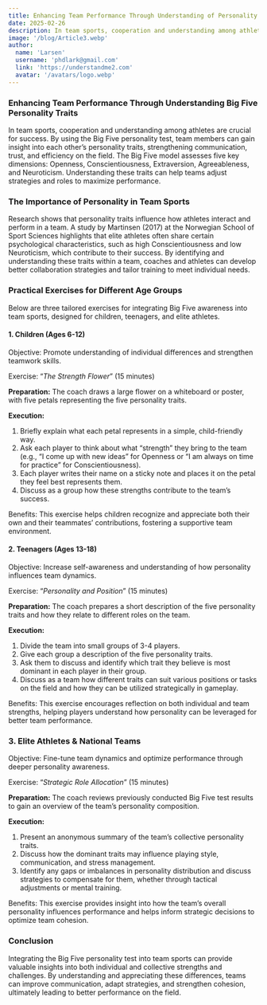 ```yaml
---
title: Enhancing Team Performance Through Understanding of Personality Traits
date: 2025-02-26
description: In team sports, cooperation and understanding among athletes are crucial for success. Team members can gain insight into each other’s personality traits, strengthening communication, trust, and efficiency on the field. Understanding these traits can help teams to maximize performance.
image: '/blog/Article3.webp'
author:
  name: 'Larsen'
  username: 'phdlark@gmail.com'
  link: 'https://understandme2.com'
  avatar: '/avatars/logo.webp'
---
```


### Enhancing Team Performance Through Understanding Big Five Personality Traits

In team sports, cooperation and understanding among athletes are crucial for success. By using the Big Five personality test, team members can gain insight into each other’s personality traits, strengthening communication, trust, and efficiency on the field. The Big Five model assesses five key dimensions: Openness, Conscientiousness, Extraversion, Agreeableness, and Neuroticism. Understanding these traits can help teams adjust strategies and roles to maximize performance.

### The Importance of Personality in Team Sports

Research shows that personality traits influence how athletes interact and perform in a team. A study by Martinsen (2017) at the Norwegian School of Sport Sciences highlights that elite athletes often share certain psychological characteristics, such as high Conscientiousness and low Neuroticism, which contribute to their success. By identifying and understanding these traits within a team, coaches and athletes can develop better collaboration strategies and tailor training to meet individual needs.

### Practical Exercises for Different Age Groups

Below are three tailored exercises for integrating Big Five awareness into team sports, designed for children, teenagers, and elite athletes.

#### 1. Children (Ages 6-12)

Objective: Promote understanding of individual differences and strengthen teamwork skills.

Exercise: “_The Strength Flower_” (15 minutes)

**Preparation:** The coach draws a large flower on a whiteboard or poster, with five petals representing the five personality traits.

**Execution:**

1. Briefly explain what each petal represents in a simple, child-friendly way.
2. Ask each player to think about what “strength” they bring to the team (e.g., “I come up with new ideas” for Openness or “I am always on time for practice” for Conscientiousness).
3. Each player writes their name on a sticky note and places it on the petal they feel best represents them.
4. Discuss as a group how these strengths contribute to the team’s success.

Benefits: This exercise helps children recognize and appreciate both their own and their teammates’ contributions, fostering a supportive team environment.

#### 2. Teenagers (Ages 13-18)

Objective: Increase self-awareness and understanding of how personality influences team dynamics.

Exercise: “_Personality and Position_” (15 minutes)

**Preparation:** The coach prepares a short description of the five personality traits and how they relate to different roles on the team.

**Execution:**

1. Divide the team into small groups of 3-4 players.
2. Give each group a description of the five personality traits.
3. Ask them to discuss and identify which trait they believe is most dominant in each player in their group.
4. Discuss as a team how different traits can suit various positions or tasks on the field and how they can be utilized strategically in gameplay.

Benefits: This exercise encourages reflection on both individual and team strengths, helping players understand how personality can be leveraged for better team performance.

### 3. Elite Athletes & National Teams

Objective: Fine-tune team dynamics and optimize performance through deeper personality awareness.

Exercise: “_Strategic Role Allocation_” (15 minutes)

**Preparation:** The coach reviews previously conducted Big Five test results to gain an overview of the team’s personality composition.
	
 **Execution:**

 1. Present an anonymous summary of the team’s collective personality traits.
 2. Discuss how the dominant traits may influence playing style, communication, and stress management.
 3. Identify any gaps or imbalances in personality distribution and discuss strategies to compensate for them, whether through tactical adjustments or mental training.

Benefits: This exercise provides insight into how the team’s overall personality influences performance and helps inform strategic decisions to optimize team cohesion.

### Conclusion

Integrating the Big Five personality test into team sports can provide valuable insights into both individual and collective strengths and challenges. By understanding and appreciating these differences, teams can improve communication, adapt strategies, and strengthen cohesion, ultimately leading to better performance on the field.
